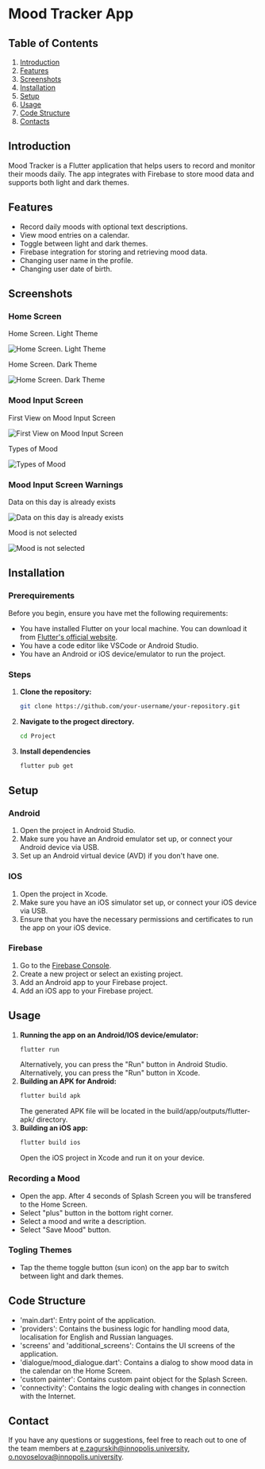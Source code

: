 # Mood Tracker App

## Table of Contents

1. [Introduction](#introduction)
2. [Features](#features)
3. [Screenshots](#screenshots)
4. [Installation](#installation)
5. [Setup](#setup)
6. [Usage](#usage)
7. [Code Structure](#code-structure)
8. [Contacts](#contact)

## Introduction

Mood Tracker is a Flutter application that helps users to record and monitor their moods daily. The app integrates with Firebase to store mood data and supports both light and dark themes.

## Features

- Record daily moods with optional text descriptions.
- View mood entries on a calendar.
- Toggle between light and dark themes.
- Firebase integration for storing and retrieving mood data.
- Changing user name in the profile.
- Changing user date of birth.

## Screenshots

### Home Screen

Home Screen. Light Theme

![Home Screen. Light Theme](screenshots/photo_2024-07-01_17-31-48.jpg)

Home Screen. Dark Theme

![Home Screen. Dark Theme](screenshots/photo_2024-07-01_17-31-41.jpg)

### Mood Input Screen

First View on Mood Input Screen

![First View on Mood Input Screen](screenshots/photo_2024-07-01_17-31-40.jpg)

Types of Mood

![Types of Mood](screenshots/photo_2024-07-01_17-31-40%20(2).jpg)

### Mood Input Screen Warnings

Data on this day is already exists

![Data on this day is already exists](screenshots/photo_2024-07-01_17-31-40%20(3).jpg)

Mood is not selected

![Mood is not selected](screenshots/photo_2024-07-01_17-31-40%20(4).jpg)

## Installation

### Prerequirements

Before you begin, ensure you have met the following requirements:
- You have installed Flutter on your local machine. You can download it from [Flutter's official website](https://flutter.dev/docs/get-started/install).
- You have a code editor like VSCode or Android Studio.
- You have an Android or iOS device/emulator to run the project.

### Steps

1. **Clone the repository:**
   ```bash
   git clone https://github.com/your-username/your-repository.git
   ```

2. **Navigate to the progect directory.**
    ```bash
    cd Project
    ```
3. **Install dependencies**
    ```bash
    flutter pub get
    ```
## Setup

### Android

1. Open the project in Android Studio.
2. Make sure you have an Android emulator set up, or connect your Android device via USB.
3. Set up an Android virtual device (AVD) if you don't have one.

### IOS

1. Open the project in Xcode.
2. Make sure you have an iOS simulator set up, or connect your iOS device via USB.
3. Ensure that you have the necessary permissions and certificates to run the app on your iOS device.

### Firebase

1. Go to the [Firebase Console](https://console.firebase.google.com/).
2. Create a new project or select an existing project.
3. Add an Android app to your Firebase project.
4. Add an iOS app to your Firebase project.

## Usage

1. **Running the app on an Android/IOS device/emulator:**
    ```bash
    flutter run
    ```
    Alternatively, you can press the "Run" button in Android Studio.
    Alternatively, you can press the "Run" button in Xcode.
2. **Building an APK for Android:**
    ```bash
    flutter build apk
    ```
    The generated APK file will be located in the build/app/outputs/flutter-apk/ directory.
3. **Building an iOS app:**
    ```bash
    flutter build ios
    ```
    Open the iOS project in Xcode and run it on your device.

### Recording a Mood
- Open the app. After 4 seconds of Splash Screen you will be transfered to the Home Screen.
- Select "plus" button in the bottom right corner.
- Select a mood and write a description.
- Select "Save Mood" button.

### Togling Themes
- Tap the theme toggle button (sun icon) on the app bar to switch between light and dark themes.

## Code Structure
- 'main.dart': Entry point of the application.
- 'providers': Contains the business logic for handling mood data, localisation for English and Russian languages.
- 'screens' and 'additional_screens': Contains the UI screens of the application.
- 'dialogue/mood_dialogue.dart': Contains a dialog to show mood data in the calendar on the Home Screen.
- 'custom painter': Contains custom paint object for the Splash Screen. 
- 'connectivity': Contains the logic dealing with changes in connection with the Internet.

## Contact

If you have any questions or suggestions, feel free to reach out to one of the team members at e.zagurskih@innopolis.university, o.novoselova@innopolis.university.
